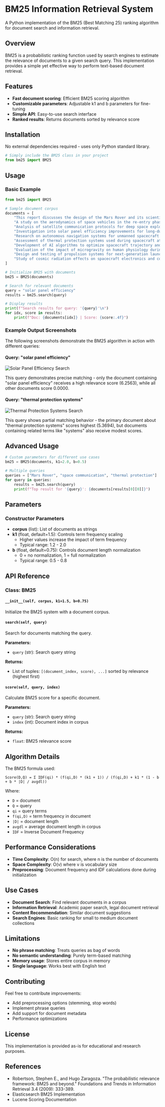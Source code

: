 # BM25 Information Retrieval System

A Python implementation of the BM25 (Best Matching 25) ranking algorithm for document search and information retrieval.

## Overview

BM25 is a probabilistic ranking function used by search engines to estimate the relevance of documents to a given search query. This implementation provides a simple yet effective way to perform text-based document retrieval.

## Features

- **Fast document scoring**: Efficient BM25 scoring algorithm
- **Customizable parameters**: Adjustable k1 and b parameters for fine-tuning
- **Simple API**: Easy-to-use search interface
- **Ranked results**: Returns documents sorted by relevance score

## Installation

No external dependencies required - uses only Python standard library.

```python
# Simply include the BM25 class in your project
from bm25 import BM25
```

## Usage

### Basic Example

```python
from bm25 import BM25

# Sample document corpus
documents = [
    "This report discusses the design of the Mars Rover and its scientific mission objectives.",
    "A study on the aerodynamics of space vehicles in the re-entry phase into Earth's atmosphere.",
    "Analysis of satellite communication protocols for deep space exploration missions.",
    "Investigation into solar panel efficiency improvements for long-duration space flights.",
    "Research on autonomous navigation systems for unmanned spacecraft.",
    "Assessment of thermal protection systems used during spacecraft atmospheric re-entry.",
    "Development of AI algorithms to optimize spacecraft trajectory and fuel consumption.",
    "Evaluation of the impact of microgravity on human physiology during extended space missions.",
    "Design and testing of propulsion systems for next-generation launch vehicles.",
    "Study of cosmic radiation effects on spacecraft electronics and countermeasures.",
]

# Initialize BM25 with documents
bm25 = BM25(documents)

# Search for relevant documents
query = "solar panel efficiency"
results = bm25.search(query)

# Display results
print(f"Search results for query: '{query}'\n")
for idx, score in results:
    print(f"Doc: {documents[idx]} | Score: {score:.4f}")
```

### Example Output Screenshots

The following screenshots demonstrate the BM25 algorithm in action with different queries:

#### Query: "solar panel efficiency"
![Solar Panel Efficiency Search](docs/solar-panel-efficiency.png)

This query demonstrates precise matching - only the document containing "solar panel efficiency" receives a high relevance score (6.2563), while all other documents score 0.0000.

#### Query: "thermal protection systems"
![Thermal Protection Systems Search](docs/thermal-protection-systems.png)

This query shows partial matching behavior - the primary document about "thermal protection systems" scores highest (5.3694), but documents containing related terms like "systems" also receive modest scores.

## Advanced Usage

```python
# Custom parameters for different use cases
bm25 = BM25(documents, k1=2.0, b=0.5)

# Multiple queries
queries = ["Mars Rover", "space communication", "thermal protection"]
for query in queries:
    results = bm25.search(query)
    print(f"Top result for '{query}': {documents[results[0][0]]}")
```

## Parameters

### Constructor Parameters

- **corpus** (list): List of documents as strings
- **k1** (float, default=1.5): Controls term frequency scaling
  - Higher values increase the impact of term frequency
  - Typical range: 1.2 - 2.0
- **b** (float, default=0.75): Controls document length normalization
  - 0 = no normalization, 1 = full normalization
  - Typical range: 0.5 - 0.8

## API Reference

### Class: BM25

#### `__init__(self, corpus, k1=1.5, b=0.75)`
Initialize the BM25 system with a document corpus.

#### `search(self, query)`
Search for documents matching the query.

**Parameters:**
- `query` (str): Search query string

**Returns:**
- List of tuples: `[(document_index, score), ...]` sorted by relevance (highest first)

#### `score(self, query, index)`
Calculate BM25 score for a specific document.

**Parameters:**
- `query` (str): Search query string
- `index` (int): Document index in corpus

**Returns:**
- `float`: BM25 relevance score

## Algorithm Details

The BM25 formula used:

```
Score(D,Q) = Σ IDF(qi) * (f(qi,D) * (k1 + 1)) / (f(qi,D) + k1 * (1 - b + b * |D| / avgdl))
```

Where:
- `D` = document
- `Q` = query
- `qi` = query terms
- `f(qi,D)` = term frequency in document
- `|D|` = document length
- `avgdl` = average document length in corpus
- `IDF` = Inverse Document Frequency

## Performance Considerations

- **Time Complexity**: O(n) for search, where n is the number of documents
- **Space Complexity**: O(v) where v is vocabulary size
- **Preprocessing**: Document frequency and IDF calculations done during initialization

## Use Cases

- **Document Search**: Find relevant documents in a corpus
- **Information Retrieval**: Academic paper search, legal document retrieval
- **Content Recommendation**: Similar document suggestions
- **Search Engines**: Basic ranking for small to medium document collections

## Limitations

- **No phrase matching**: Treats queries as bag of words
- **No semantic understanding**: Purely term-based matching
- **Memory usage**: Stores entire corpus in memory
- **Single language**: Works best with English text

## Contributing

Feel free to contribute improvements:
- Add preprocessing options (stemming, stop words)
- Implement phrase queries
- Add support for document metadata
- Performance optimizations

## License

This implementation is provided as-is for educational and research purposes.

## References

- Robertson, Stephen E., and Hugo Zaragoza. "The probabilistic relevance framework: BM25 and beyond." Foundations and Trends in Information Retrieval 3.4 (2009): 333-389.
- Elasticsearch BM25 Implementation
- Lucene Scoring Documentation